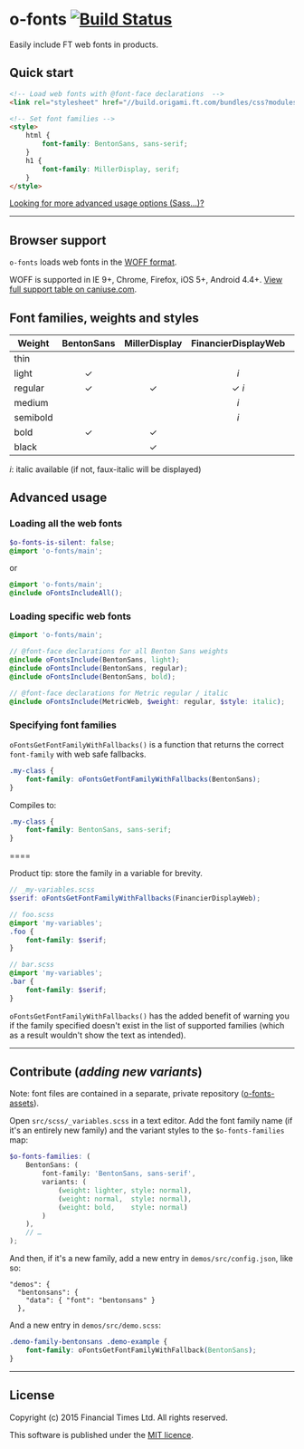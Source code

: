 
# o-fonts [![Build Status](https://travis-ci.org/Financial-Times/o-fonts.svg)](https://travis-ci.org/Financial-Times/o-fonts)

Easily include FT web fonts in products.

## Quick start

```html
<!-- Load web fonts with @font-face declarations  -->
<link rel="stylesheet" href="//build.origami.ft.com/bundles/css?modules=o-fonts@^1" />

<!-- Set font families -->
<style>
	html {
		font-family: BentonSans, sans-serif;
	}
	h1 {
		font-family: MillerDisplay, serif;
	}
</style>
```

[Looking for more advanced usage options (Sass…)?](#advanced)

----

## Browser support

`o-fonts` loads web fonts in the [WOFF format](http://en.wikipedia.org/wiki/Web_Open_Font_Format).

WOFF is supported in IE 9+, Chrome, Firefox, iOS 5+, Android 4.4+.
[View full support table on caniuse.com](http://caniuse.com/#feat=woff).

## Font families, weights and styles

| Weight   | BentonSans | MillerDisplay | FinancierDisplayWeb | FinancierTextWeb | MetricWeb |
|----------|:----------:|:-------------:|:-------------------:|:----------------:|:---------:|
| thin     |            |               |                     |                  |     ✓     |
| light    |      ✓     |               |         *i*         |                  |   ✓ *i*   |
| regular  |      ✓     |       ✓       |        ✓ *i*        |       ✓ *i*      |   ✓ *i*   |
| medium   |            |               |         *i*         |                  |     ✓     |
| semibold |            |               |         *i*         |                  |     ✓     |
| bold     |      ✓     |       ✓       |                     |                  |   ✓ *i*   |
| black    |            |       ✓       |                     |                  |           |

*i*: italic available (if not, faux-italic will be displayed)

## Advanced usage<a name="advanced"></a>

### Loading all the web fonts

```scss
$o-fonts-is-silent: false;
@import 'o-fonts/main';
```

or

```scss
@import 'o-fonts/main';
@include oFontsIncludeAll();
```

### Loading specific web fonts

```scss
@import 'o-fonts/main';

// @font-face declarations for all Benton Sans weights
@include oFontsInclude(BentonSans, light);
@include oFontsInclude(BentonSans, regular);
@include oFontsInclude(BentonSans, bold);

// @font-face declarations for Metric regular / italic
@include oFontsInclude(MetricWeb, $weight: regular, $style: italic);
```

### Specifying font families

`oFontsGetFontFamilyWithFallbacks()` is a function that returns the correct `font-family` with web safe fallbacks.

```scss
.my-class {
	font-family: oFontsGetFontFamilyWithFallbacks(BentonSans);
}
```

Compiles to:

```css
.my-class {
	font-family: BentonSans, sans-serif;
}
```

====

Product tip: store the family in a variable for brevity.

```scss
// _my-variables.scss
$serif: oFontsGetFontFamilyWithFallbacks(FinancierDisplayWeb);

// foo.scss
@import 'my-variables';
.foo {
	font-family: $serif;
}

// bar.scss
@import 'my-variables';
.bar {
	font-family: $serif;
}
```

`oFontsGetFontFamilyWithFallbacks()` has the added benefit of warning you if the family specified doesn't exist in the list of supported families (which as a result wouldn't show the text as intended).

----

## Contribute (*adding new variants*)

Note: font files are contained in a separate, private repository ([o-fonts-assets](http://git.svc.ft.com/projects/ORIG/repos/o-fonts-assets/)).

Open `src/scss/_variables.scss` in a text editor. Add the font family name (if it's an entirely new family) and the variant styles to the `$o-fonts-families` map:

```scss
$o-fonts-families: (
	BentonSans: (
		font-family: 'BentonSans, sans-serif',
		variants: (
			(weight: lighter, style: normal),
			(weight: normal,  style: normal),
			(weight: bold,    style: normal)
		)
	),
	// …
);
```

And then, if it's a new family, add a new entry in `demos/src/config.json`, like so:

    "demos": {
	  "bentonsans": {
	    "data": { "font": "bentonsans" }
	  },

And a new entry in `demos/src/demo.scss`:

```css
.demo-family-bentonsans .demo-example {
	font-family: oFontsGetFontFamilyWithFallback(BentonSans);
}
```

----

## License

Copyright (c) 2015 Financial Times Ltd. All rights reserved.

This software is published under the [MIT licence](http://opensource.org/licenses/MIT).

